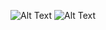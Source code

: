 ![Alt Text](https://media.giphy.com/media/vFKqnCdLPNOKc/giphy.gif)
![Alt Text](https://media.giphy.com/media/vFKqnCdLPNOKc/giphy.gif](https://media3.giphy.com/media/SYLrXxWtyZaO9SB4ig/giphy.gif?cid=ecf05e47xp1zl7y9z8z978ng038xcuelu40rnkt76o1pxiot&ep=v1_gifs_search&rid=giphy.gif&ct=g)https://media3.giphy.com/media/SYLrXxWtyZaO9SB4ig/giphy.gif?cid=ecf05e47xp1zl7y9z8z978ng038xcuelu40rnkt76o1pxiot&ep=v1_gifs_search&rid=giphy.gif&ct=g)
